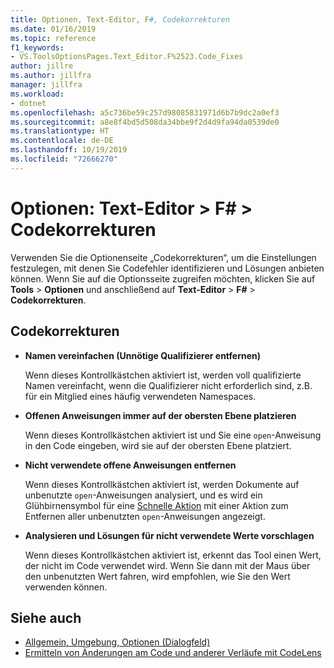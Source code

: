 ```yaml
---
title: Optionen, Text-Editor, F#, Codekorrekturen
ms.date: 01/16/2019
ms.topic: reference
f1_keywords:
- VS.ToolsOptionsPages.Text_Editor.F%2523.Code_Fixes
author: jillre
ms.author: jillfra
manager: jillfra
ms.workload:
- dotnet
ms.openlocfilehash: a5c736be59c257d98085831971d6b7b9dc2a0ef3
ms.sourcegitcommit: a8e8f4bd5d508da34bbe9f2d4d9fa94da0539de0
ms.translationtype: HT
ms.contentlocale: de-DE
ms.lasthandoff: 10/19/2019
ms.locfileid: "72666270"
---
```

# <a name="options-text-editor--f--code-fixes"></a>Optionen: Text-Editor > F# > Codekorrekturen

Verwenden Sie die Optionenseite „Codekorrekturen“, um die Einstellungen festzulegen, mit denen Sie Codefehler identifizieren und Lösungen anbieten können. Wenn Sie auf die Optionsseite zugreifen möchten, klicken Sie auf **Tools** > **Optionen** und anschließend auf **Text-Editor** > **F#**  > **Codekorrekturen**.

## <a name="code-fixes"></a>Codekorrekturen

- **Namen vereinfachen (Unnötige Qualifizierer entfernen)**

  Wenn dieses Kontrollkästchen aktiviert ist, werden voll qualifizierte Namen vereinfacht, wenn die Qualifizierer nicht erforderlich sind, z.B. für ein Mitglied eines häufig verwendeten Namespaces.

- **Offenen Anweisungen immer auf der obersten Ebene platzieren**

  Wenn dieses Kontrollkästchen aktiviert ist und Sie eine `open`-Anweisung in den Code eingeben, wird sie auf der obersten Ebene platziert.

- **Nicht verwendete offene Anweisungen entfernen**

  Wenn dieses Kontrollkästchen aktiviert ist, werden Dokumente auf unbenutzte `open`-Anweisungen analysiert, und es wird ein Glühbirnensymbol für eine [Schnelle Aktion](../quick-actions.md) mit einer Aktion zum Entfernen aller unbenutzten `open`-Anweisungen angezeigt.

- **Analysieren und Lösungen für nicht verwendete Werte vorschlagen**

  Wenn dieses Kontrollkästchen aktiviert ist, erkennt das Tool einen Wert, der nicht im Code verwendet wird. Wenn Sie dann mit der Maus über den unbenutzten Wert fahren, wird empfohlen, wie Sie den Wert verwenden können.

## <a name="see-also"></a>Siehe auch

- [Allgemein, Umgebung, Optionen (Dialogfeld)](../../ide/reference/general-environment-options-dialog-box.md)
- [Ermitteln von Änderungen am Code und anderer Verläufe mit CodeLens](../../ide/find-code-changes-and-other-history-with-codelens.md)
